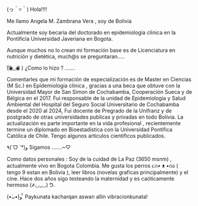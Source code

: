 

(っ＾▿＾) Hola!!!!  

Me llamo Angela M. Zambrana Vera , soy de Bolivia 

Actualmente soy becaria del doctorado en epidemiologia clinica en la Pontificia Universidad Javeriana en Bogota.   

Aunque muchos no lo crean  mi formación base es de Licenciatura en nutrición y dietética, much@s se preguntaran.....

(͠◉_◉᷅ ) ¿Como lo hizo ? .......

Comentarles que mi formación de especialización es de Master en Ciencias (M Sc.)  en  Epidemiologia clínica , gracias a una beca que obtuve con la Universidad Mayor de San Simon de Cochabamba, Cooperación Sueca y de Bélgica en el 2017. Fui responsable de la unidad de Epidemiologia y Salud Ambiental del Hospital del Seguro Social Universitario de Cochabamba desde el 2020 al 2024, Fui docente de Pregrado de la Unifranz y de postgrado de otras universidades publicas y privadas en todo  Bolivia. La actualización es parte importante en la vida profesional , recientemente termine un diplomado en  Bioestadística con la Universidad Pontifica Católica de Chile.
Tengo algunos articulos cientificos publicados.


٩(ˊᗜ ˋ*)و  Sigamos .......~♡︎ 

Como datos personales : Soy de la cuidad de La Paz (3650 msnm) , actualmente vivo en Bogota Colombia. Me gusta los perros  ૮⍝• ᴥ •⍝ა ( tengo 9 estan en Bolivia ), leer libros (novelas graficas principalmente) y el cine. Hace dos años sigo testeando la maternidad y es caóticamente hermoso (҂◡_◡) ᕤ. 

(•̀ᴗ•́)و ̑̑  Paykunata kacharqan aswan allin vibracionkunata!

